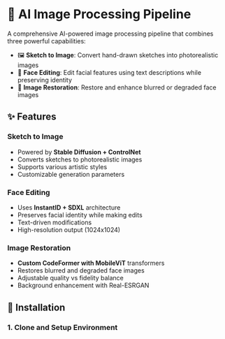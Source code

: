 # 🎨 AI Image Processing Pipeline

A comprehensive AI-powered image processing pipeline that combines three powerful capabilities:

- 🖼️ **Sketch to Image**: Convert hand-drawn sketches into photorealistic images
- 👤 **Face Editing**: Edit facial features using text descriptions while preserving identity  
- 🔧 **Image Restoration**: Restore and enhance blurred or degraded face images

## ✨ Features

### Sketch to Image
- Powered by **Stable Diffusion + ControlNet**
- Converts sketches to photorealistic images
- Supports various artistic styles
- Customizable generation parameters

### Face Editing  
- Uses **InstantID + SDXL** architecture
- Preserves facial identity while making edits
- Text-driven modifications
- High-resolution output (1024x1024)

### Image Restoration
- **Custom CodeFormer with MobileViT** transformers
- Restores blurred and degraded face images
- Adjustable quality vs fidelity balance
- Background enhancement with Real-ESRGAN

## 🚀 Installation

### 1. Clone and Setup Environment


